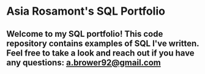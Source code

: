 # Asia Rosamont's SQL Portfolio

## Welcome to my SQL portfolio! This code repository contains examples of SQL I've written. Feel free to take a look and reach out if you have any questions: a.brower92@gmail.com
